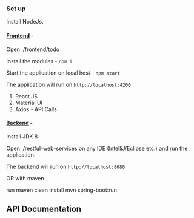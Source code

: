 ### Set up

Install NodeJs.

#### [Frontend](./frontend/todo-app-pwa) - 


Open ./frontend/todo


Install the modules - 
`npm i` 


Start the application on local host - 
`npm start`


The application will run on `http://localhost:4200`


1. React JS
2. Material UI
3. Axios - API Calls

#### [Backend](./restful-web-services) - 

Install JDK 8


Open ./restful-web-services on any IDE (IntelliJ/Eclipse etc.) and run the application.


The backend will run on `http://localhost:8080`

OR with maven

run maven clean install
mvn spring-boot:run


API Documentation
------------------


